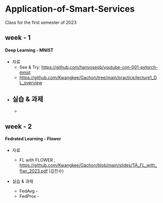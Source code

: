 # Application-of-Smart-Services
Class for the first semester of 2023



## week - 1
#### Deep Learning - MNIST
- 자료
  - See & Try: https://github.com/hanyoseob/youtube-cnn-001-pytorch-mnist
  - https://github.com/Kwangkee/Gachon/tree/main/practice/lecture1_DL_overview
- 실습 & 과제
  -
  -

## week - 2
#### Fedrated Learning - Flower
- 자료
  - FL with FLOWER , https://github.com/Kwangkee/Gachon/blob/main/slides/TA_FL_with_flwr_2023.pdf (김진수)

- 실습 & 과제
  - FedAvg -
  - FedProx - 



